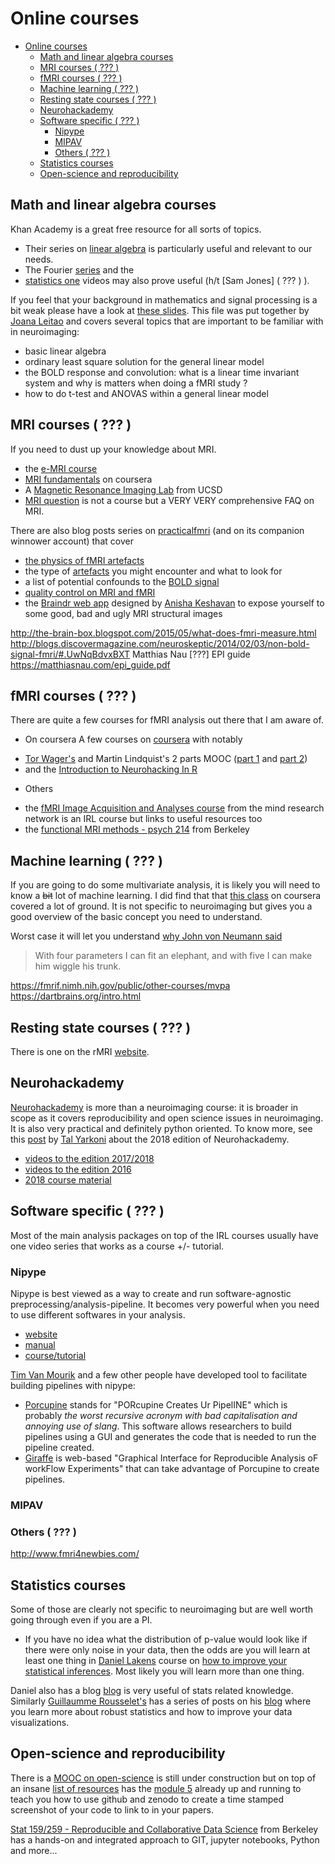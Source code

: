 # Online courses

- [Online courses](#online-courses)
  - [Math and linear algebra courses](#math-and-linear-algebra-courses)
  - [MRI courses ( ??? )](#mri-courses---)
  - [fMRI courses ( ??? )](#fmri-courses---)
  - [Machine learning ( ??? )](#machine-learning---)
  - [Resting state courses ( ??? )](#resting-state-courses---)
  - [Neurohackademy](#neurohackademy)
  - [Software specific ( ??? )](#software-specific---)
    - [Nipype](#nipype)
    - [MIPAV](#mipav)
    - [Others ( ??? )](#others---)
  - [Statistics courses](#statistics-courses)
  - [Open-science and reproducibility](#open-science-and-reproducibility)

## Math and linear algebra courses

Khan Academy is a great free resource for all sorts of topics.

- Their series on
  [linear algebra](https://www.khanacademy.org/math/linear-algebra) is
  particularly useful and relevant to our needs.
- The Fourier
  [series](https://www.khanacademy.org/science/electrical-engineering/ee-signals/ee-fourier-series/v/ee-fourier-series-intro)
  and the
- [statistics one](https://www.khanacademy.org/math/statistics-probability)
  videos may also prove useful (h/t [Sam Jones] ( ??? ) ).

If you feel that your background in mathematics and signal processing is a bit
weak please have a look at
[these slides](https://figshare.com/s/be5a73a1e0a31fb9b6ed). This file was put
together by [Joana Leitao](https://twitter.com/JoanaLeitao8) and covers several
topics that are important to be familiar with in neuroimaging:

- basic linear algebra
- ordinary least square solution for the general linear model
- the BOLD response and convolution: what is a linear time invariant system and
  why is matters when doing a fMRI study ?
- how to do t-test and ANOVAS within a general linear model

## MRI courses ( ??? )

If you need to dust up your knowledge about MRI.

- the [e-MRI course]([https://www.imaios.com/en/e-Courses/e-MRI)
- [MRI fundamentals](https://www.coursera.org/learn/mri-fundamentals) on
  coursera
- A
  [Magnetic Resonance Imaging Lab](https://cfmriweb.ucsd.edu/ecwong/BE278W14.html)
  from UCSD
- [MRI question](http://mriquestions.com/how-does-fmri-work.html) is not a
  course but a VERY VERY comprehensive FAQ on MRI.

There are also blog posts series on
[practicalfmri](http://practicalfmri.blogspot.co.uk) (and on its companion
winnower account) that cover

- [the physics of fMRI artefacts](https://practicalfmri.blogspot.com/2012/02/physics-for-understanding-fmri.html)
- the type of
  [artefacts](https://practicalfmri.blogspot.com/2012/09/understanding-fmri-artifacts-contents.html)
  you might encounter and what to look for
- a list of potential confounds to the
  [BOLD signal](https://thewinnower.com/papers/concomitant-physiologic-changes-as-potential-confounds-for-bold-based-fmri-a-checklist)
- [quality control on MRI and fMRI](https://practicalfmri.blogspot.com/2014/08/qa-for-fmri-part-3-facility-qa-what-to.html)
- the [Braindr web app](https://braindr.us/#/) designed by
  [Anisha Keshavan](https://anisha.pizza/#/projects) to expose yourself to some
  good, bad and ugly MRI structural images

http://the-brain-box.blogspot.com/2015/05/what-does-fmri-measure.html
http://blogs.discovermagazine.com/neuroskeptic/2014/02/03/non-bold-signal-fmri/#.UwNqBdvxBXT
Matthias Nau [???] EPI guide https://matthiasnau.com/epi_guide.pdf

## fMRI courses ( ??? )

There are quite a few courses for fMRI analysis out there that I am aware of.

- On coursera A few courses on
  [coursera](https://www.coursera.org/courses?query=mri) with notably

* [Tor Wager's](https://twitter.com/torwager) and Martin Lindquist's 2 parts
  MOOC ([part 1](https://en.coursera.org/learn/functional-mri) and
  [part 2](https://en.coursera.org/learn/functional-mri-2))
* and the
  [Introduction to Neurohacking In R](https://www.coursera.org/learn/neurohacking)

- Others

* the
  [fMRI Image Acquisition and Analyses course](https://www.mrn.org/education-outreach/courses-and-events)
  from the mind research network is an IRL course but links to useful resources
  too
* the
  [functional MRI methods - psych 214](https://bic-berkeley.github.io/psych-214-fall-2016/)
  from Berkeley

## Machine learning ( ??? )

If you are going to do some multivariate analysis, it is likely you will need to
know a ~~bit~~ lot of machine learning. I did find that that
[this class](https://www.coursera.org/learn/machine-learning) on coursera
covered a lot of ground. It is not specific to neuroimaging but gives you a good
overview of the basic concept you need to understand.

Worst case it will let you understand
[why John von Neumann said](https://www.johndcook.com/blog/2011/06/21/how-to-fit-an-elephant/)

> With four parameters I can fit an elephant, and with five I can make him
> wiggle his trunk.

https://fmrif.nimh.nih.gov/public/other-courses/mvpa
https://dartbrains.org/intro.html

## Resting state courses ( ??? )

There is one on the rMRI [website](http://rfmri.org/Course).

## Neurohackademy

[Neurohackademy](https://neurohackademy.org/) is more than a neuroimaging
course: it is broader in scope as it covers reproducibility and open science
issues in neuroimaging. It is also very practical and definitely python
oriented. To know more, see this
[post](http://www.talyarkoni.org/blog/2018/08/16/neurohackademy-2018-a-wrap-up/)
by [Tal Yarkoni](https://twitter.com/talyarkoni) about the 2018 edition of
Neurohackademy.

- [videos to the edition 2017/2018](https://www.youtube.com/playlist?list=PLA6PlfxWZPLTLJ2qTN9enG0tkizpmwWaq)
- [videos to the edition 2016](https://www.youtube.com/playlist?list=PLEdFhTRBFLObkatJOX9wp3BCueH4wNSl7)
- [2018 course material](https://github.com/neurohackademy)

## Software specific ( ??? )

Most of the main analysis packages on top of the IRL courses usually have one
video series that works as a course +/- tutorial.

### Nipype

Nipype is best viewed as a way to create and run software-agnostic
preprocessing/analysis-pipeline. It becomes very powerful when you need to use
different softwares in your analysis.

- [website](https://nipype.readthedocs.io/en/latest/)
- [manual](https://nipype.readthedocs.io/en/latest/documentation.html)
- [course/tutorial](https://miykael.github.io/nipype_tutorial/)

[Tim Van Mourik](https://twitter.com/tim_van_mourik) and a few other people have
developed tool to facilitate building pipelines with nipype:

- [Porcupine](https://timvanmourik.github.io/Porcupine/) stands for "PORcupine
  Creates Ur PipelINE" which is probably _the worst recursive acronym with bad
  capitalisation and annoying use of slang_. This software allows researchers to
  build pipelines using a GUI and generates the code that is needed to run the
  pipeline created.
- [Giraffe](https://giraffe.tools/porcupine) is web-based "Graphical Interface
  for Reproducible Analysis oF workFlow Experiments" that can take advantage of
  Porcupine to create pipelines.

### MIPAV

### Others ( ??? )

http://www.fmri4newbies.com/

## Statistics courses

Some of those are clearly not specific to neuroimaging but are well worth going
through even if you are a PI.

- If you have no idea what the distribution of p-value would look like if there
  were only noise in your data, then the odds are you will learn at least one
  thing in [Daniel Lakens](https://twitter.com/lakens) course on
  [how to improve your statistical inferences](https://www.coursera.org/learn/statistical-inferences).
  Most likely you will learn more than one thing.

Daniel also has a blog [blog](http://daniellakens.blogspot.com/) is very useful
of stats related knowledge. Similarly
[Guillaumme Rousselet's](https://twitter.com/robustgar) has a series of posts on
his [blog](https://garstats.wordpress.com/) where you learn more about robust
statistics and how to improve your data visualizations.

## Open-science and reproducibility

There is a [MOOC on open-science](https://opensciencemooc.eu/) is still under
construction but on top of an insane
[list of resources](https://opensciencemooc.eu/resources/) has the
[module 5](https://github.com/OpenScienceMOOC/Module-5-Open-Research-Software-and-Open-Source/tree/master/content_development)
already up and running to teach you how to use github and zenodo to create a
time stamped screenshot of your code to link to in your papers.

[Stat 159/259 - Reproducible and Collaborative Data Science](https://berkeley-stat159-f17.github.io/stat159-f17/)
from Berkeley has a hands-on and integrated approach to GIT, jupyter notebooks,
Python and more...
